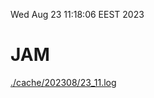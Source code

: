 Wed Aug 23 11:18:06 EEST 2023
# JAM
<a href='./cache/202308/23_11.log'>./cache/202308/23_11.log</a>
